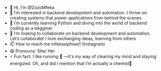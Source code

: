 - 👋 Hi, I’m @ZozoMfeka
- 👀 I’m interested in backend development and automation. I thrive on creating systems that power applications from behind the scenes
- 🌱 I’m currently learning Python and diving into the world of backend coding as a begginer 
- 💞️ I’m looking to collaborate on  backend development and automation. Let’s collaborate! I love exchanging ideas, learning from others
- 📫 How to reach me mfekasiphiwe1 (Instagram)
- 😄 Pronouns: She/ Her 
- ⚡ Fun fact: I like running 👟 —it's my way of clearing my mind and staying energized. Oh, and did I mention that I’m actually a chemist🧪

<!---
ZozoMfeka/ZozoMfeka is a ✨ special ✨ repository because its `README.md` (this file) appears on your GitHub profile.
You can click the Preview link to take a look at your changes.
--->
